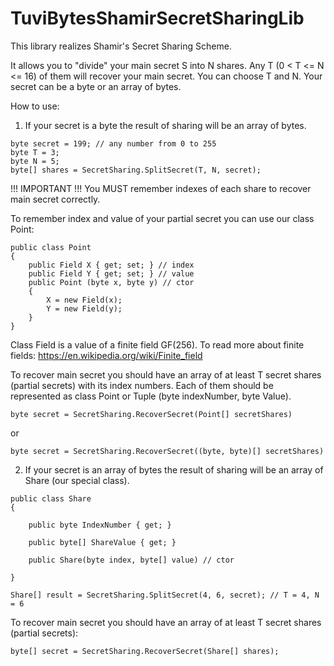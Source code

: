 # TuviBytesShamirSecretSharingLib
This library realizes Shamir's Secret Sharing Scheme.

It allows you to "divide" your main secret S into N shares. Any T (0 < T <= N <= 16) of them will recover your main secret. You can choose T and N.
Your secret can be a byte or an array of bytes.

How to use:

1. If your secret is a byte the result of sharing will be an array of bytes. 

```
byte secret = 199; // any number from 0 to 255
byte T = 3;
byte N = 5;
byte[] shares = SecretSharing.SplitSecret(T, N, secret);
```

!!! IMPORTANT !!! You MUST remember indexes of each share to recover main secret correctly. 

To remember index and value of your partial secret you can use our class Point:

```
public class Point
{
    public Field X { get; set; } // index
    public Field Y { get; set; } // value
    public Point (byte x, byte y) // ctor
    {
        X = new Field(x);
        Y = new Field(y);
    }
}
```

Class Field is a value of a finite field GF(256). To read more about finite fields: https://en.wikipedia.org/wiki/Finite_field

To recover main secret you should have an array of at least T secret shares (partial secrets) with its index numbers. 
Each of them should be represented as class Point or Tuple (byte indexNumber, byte Value).

`byte secret = SecretSharing.RecoverSecret(Point[] secretShares)` 

or

`byte secret = SecretSharing.RecoverSecret((byte, byte)[] secretShares)`

2. If your secret is an array of bytes the result of sharing will be an array of Share (our special class). 

```
public class Share
{

    public byte IndexNumber { get; }
    
    public byte[] ShareValue { get; }

    public Share(byte index, byte[] value) // ctor
   
}

Share[] result = SecretSharing.SplitSecret(4, 6, secret); // T = 4, N = 6
```

To recover main secret you should have an array of at least T secret shares (partial secrets):

`byte[] secret = SecretSharing.RecoverSecret(Share[] shares);`



